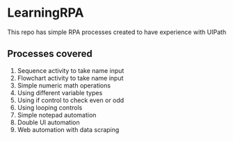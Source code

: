# LearningRPA
This repo has simple RPA processes created to have experience with UIPath

## Processes covered
1. Sequence activity to take name input
2. Flowchart activity to take name input
3. Simple numeric math operations
4. Using different variable types
5. Using if control to check even or odd
6. Using looping controls
7. Simple notepad automation
8. Double UI automation
9. Web automation with data scraping